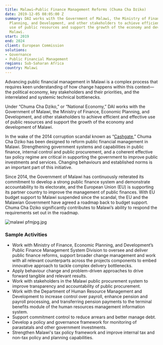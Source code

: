 ```yaml
---
title: Malawi—Public Finance Management Reforms (Chuma Cha Dziko)
date: 2019-12-05 08:05:00 Z
summary: DAI works with the Government of Malawi, the Ministry of Finance, Economic
  Planning, and Development, and other stakeholders to achieve efficient and effective
  use of public resources and support the growth of the economy and development of
  Malawi.
start: 2019
end: 2024
client: European Commission
solutions:
- Governance
- Public Financial Management
regions: Sub-Saharan Africa
country: Malawi
---
```


Advancing public financial management in Malawi is a complex process that requires keen understanding of how change happens within this context—the political economy, key stakeholders and their priorities, and the interrelated and systemic technical bottlenecks. 

Under “Chuma Cha Dziko,” or “National Economy,” DAI works with the Government of Malawi, the Ministry of Finance, Economic Planning, and Development, and other stakeholders to achieve efficient and effective use of public resources and support the growth of the economy and development of Malawi.

In the wake of the 2014 corruption scandal known as “[Cashgate](https://www.economist.com/baobab/2014/02/27/the-32m-heist),” Chuma Cha Dziko has been designed to reform public financial management in Malawi. Strengthening government systems and capabilities in public finance, internal control and public procurement, and a coherent effective tax policy regime are critical in supporting the government to improve public investments and services. Changing behaviours and established norms is an important part of this initiative.

Since 2014, the Government of Malawi has continuously reiterated its commitment to develop a strong public finance system and demonstrate accountability to its electorate, and the European Union (EU) is supporting its partner country to improve the management of public finances. With EU budget support to Malawi suspended since the scandal, the EU and the Malawian Government have agreed a roadmap back to budget support. Chuma Cha Dziko significantly contributes to Malawi’s ability to respond the requirements set out in the roadmap.

![malawi pfmjpg.jpg](/uploads/malawi%20pfmjpg.jpg)

### Sample Activities

* Work with Ministry of Finance, Economic Planning, and Development’s Public Finance Management System Division to oversee and deliver public finance reforms, support broader change management and work with all relevant counterparts across the projects components to embed innovative approach to tackle complex delivery bottlenecks.
* Apply behaviour change and problem-driven approaches to drive forward tangible and relevant results.
* Work with stakeholders in the Malawi public procurement system to improve transparency and accountability of public procurement.
* Work with the Department of Human Resource Management and Development to increase control over payroll, enhance pension and payroll processing, and transferring pension payments to the terminal benefits module of the human resources management information system.
* Support commitment control to reduce arrears and better manage debt.
* Develop a policy and governance framework for monitoring of parastatals and other government investments.
* Strengthen Malawi's tax policy framework and improve internal tax and non-tax policy and planning capabilities.